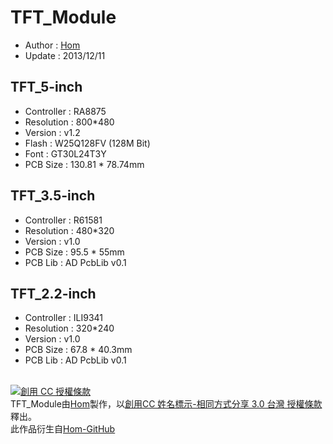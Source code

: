 TFT_Module
========
* Author      : [Hom](https://github.com/Hom19910422)
* Update      : 2013/12/11


TFT_5-inch
------
* Controller : RA8875
* Resolution : 800*480
* Version    : v1.2
* Flash      : W25Q128FV (128M Bit)
* Font       : GT30L24T3Y
* PCB Size   : 130.81 * 78.74mm  


TFT_3.5-inch
------
* Controller : R61581
* Resolution : 480*320
* Version    : v1.0
* PCB Size   : 95.5 * 55mm
* PCB Lib    : AD PcbLib v0.1  


TFT_2.2-inch
------
* Controller : ILI9341
* Resolution : 320*240
* Version    : v1.0
* PCB Size   : 67.8 * 40.3mm
* PCB Lib    : AD PcbLib v0.1  
  
  
<br>  
<a rel="license" href="http://creativecommons.org/licenses/by-sa/3.0/tw/deed.zh_TW"><img alt="創用 CC 授權條款" style="border-width:0" src="http://i.creativecommons.org/l/by-sa/3.0/tw/88x31.png" /></a><br /><span xmlns:dct="http://purl.org/dc/terms/" property="dct:title">TFT_Module</span>由<a xmlns:cc="http://creativecommons.org/ns#" href="https://plus.google.com/u/0/112822505513154783828/posts" property="cc:attributionName" rel="cc:attributionURL">Hom</a>製作，以<a rel="license" href="http://creativecommons.org/licenses/by-sa/3.0/tw/deed.zh_TW">創用CC 姓名標示-相同方式分享 3.0 台灣 授權條款</a>釋出。<br />此作品衍生自<a xmlns:dct="http://purl.org/dc/terms/" href="https://github.com/Hom19910422" rel="dct:source">Hom-GitHub</a>